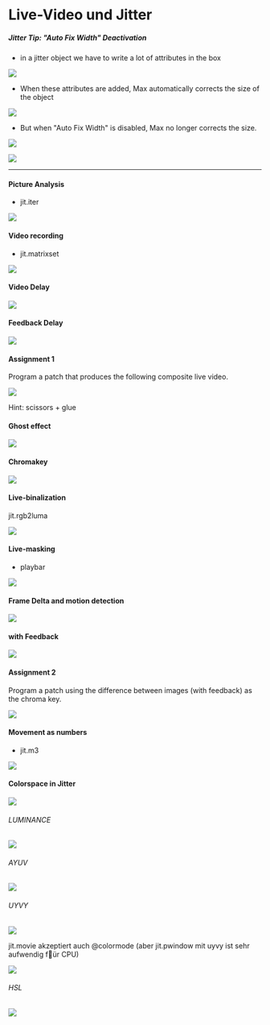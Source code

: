 # Live-Video und Jitter

##### Jitter Tip: "Auto Fix Width" Deactivation

- in a jitter object we have to write a lot of attributes in the box

![](K5/hint1.png)

- When these attributes are added, Max automatically corrects the size of the object

![](K5/hint2.png)

- But when "Auto Fix Width" is disabled, Max no longer corrects the size.

![](K5/hint3.png)

![](K5/hint4.png)

--- 

#### Picture Analysis

- jit.iter

![](K5/1.png)

#### Video recording

- jit.matrixset

![](K5/2.png)


#### Video Delay

![](K5/3.png)

#### Feedback Delay

![](K5/3_extra.png)


#### Assignment 1

Program a patch that produces the following composite live video.

![](K5/aufgabe1.gif)

Hint: scissors + glue

#### Ghost effect

![](K5/4.png)

#### Chromakey

![](K5/5.png)


#### Live-binalization

jit.rgb2luma

![](K5/6.png)

#### Live-masking

- playbar

![](K5/7.png)


#### Frame Delta and motion detection

![](K5/8.png)

#### with Feedback

![](K5/9.png)

#### Assignment 2

Program a patch using the difference between images (with feedback) as the chroma key.

![](K5/aufgabe2.gif)


#### Movement as numbers

- jit.m3

![](K5/10.png)

#### Colorspace in Jitter

![](K5/11.png)

###### LUMINANCE

![](K5/12.png)

###### AYUV
![](K5/13.png)

###### UYVY
![](K5/14.png)

jit.movie akzeptiert auch @colormode (aber jit.pwindow mit uyvy ist sehr aufwendig f￿ür CPU)

![](K5/14_extra.png)


###### HSL
![](K5/15.png)


